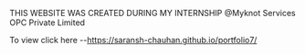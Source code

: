 THIS WEBSITE WAS CREATED DURING MY INTERNSHIP @Myknot Services OPC Private Limited

To view click here --https://saransh-chauhan.github.io/portfolio7/
